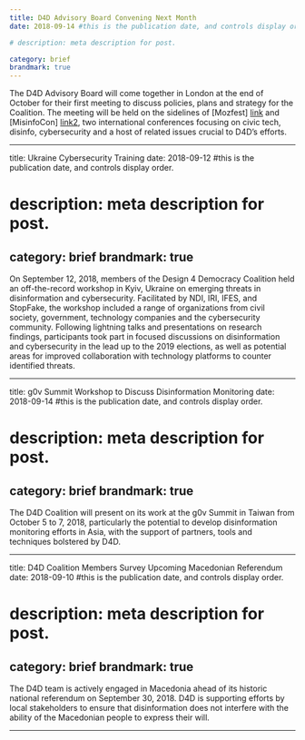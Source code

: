 ```yaml
---
title: D4D Advisory Board Convening Next Month
date: 2018-09-14 #this is the publication date, and controls display order.

# description: meta description for post.

category: brief
brandmark: true
---
```


The D4D Advisory Board will come together in London at the end of October for their first meeting to discuss policies, plans and strategy for the Coalition. The meeting will be held on the sidelines of [Mozfest] [link] and [MisinfoCon] [link2], two international conferences focusing on civic tech, disinfo, cybersecurity and a host of related issues crucial to D4D’s efforts.


[link]: https://mozillafestival.org/

[link2]: https://misinfocon.com/join-us-for-misinfocon-london-oct-24th-a5c597303bab


---
title: Ukraine Cybersecurity Training 
date: 2018-09-12 #this is the publication date, and controls display order.

# description: meta description for post.

category: brief
brandmark: true
---

On September 12, 2018, members of the Design 4 Democracy Coalition held an off-the-record workshop in Kyiv, Ukraine on emerging threats in disinformation and cybersecurity. Facilitated by NDI, IRI, IFES, and StopFake, the workshop included a range of organizations from civil society, government, technology companies and the cybersecurity community. Following lightning talks and presentations on research findings, participants took part in focused discussions on disinformation and cybersecurity in the lead up to the 2019 elections, as well as potential areas for improved collaboration with technology platforms to counter identified threats.

---
title: g0v Summit Workshop to Discuss Disinformation Monitoring
date: 2018-09-14 #this is the publication date, and controls display order.

# description: meta description for post.

category: brief
brandmark: true
---

The D4D Coalition will present on its work at the g0v Summit in Taiwan from October 5 to 7, 2018,  particularly the potential to develop disinformation monitoring efforts in Asia, with the support of partners, tools and techniques bolstered by D4D.

---
title: D4D Coalition Members Survey Upcoming Macedonian Referendum
date: 2018-09-10 #this is the publication date, and controls display order.

# description: meta description for post.

category: brief
brandmark: true
---

The D4D team is actively engaged in Macedonia ahead of its historic national referendum on September 30, 2018. D4D is supporting efforts by local stakeholders to ensure that disinformation does not interfere with the ability of the Macedonian people to express their will.

---
